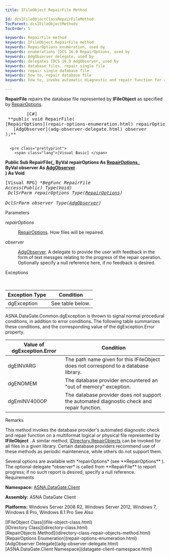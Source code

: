 ```yaml
---
title: IFileObject.RepairFile Method

Id: dcsIFileObjectClassRepairFileMethod
TocParent: dcsIFileObjectMethods
TocOrder: 5

keywords: RepairFile method
keywords: IFileObject.RepairFile method
keywords: RepairOptions enumeration, used by
keywords: enumerations [DCS 16.0 RepairOptions, used by
keywords: AdgObserver delegate, used by
keywords: delegates [DCS 16.0 AdgObserver, used by
keywords: database files, repair single file
keywords: repair single database file
keywords: how to, repair database file
keywords: how to, invoke automatic diagnostic and repair function for a file

---
```


**RepairFile** repairs the database file represented by **IFileObject** as specified by [RepairOptions](repair-options-enumeration.html).
<pre class="prettyprint">
        <span class="lang">[C#]</span>
 **public void RepairFile(<br />[RepairOptions](repair-options-enumeration.html) repairOptions,
   [AdgObserver](adg-observer-delegate.html) observer
);** 
      </pre>
      <pre class="prettyprint">
        <span class="lang">[Visual Basic] </span>
 **Public Sub RepairFile(_
   ByVal repairOptions As [RepairOptions](repair-options-enumeration.html)_<br />   ByVal observer As [AdgObserver](adg-observer-delegate.html)<br /> ) As Void** 
      </pre>
      <pre class="prettyprint">
        <span class="lang">[Visual RPG]</span>
 **BegFunc RepairFile Access(*Public) Type(Void)<br />   DclSrParm repairOptions Type([RepairOptions](repair-options-enumeration.html))<br />   DclSrParm observer Type([AdgObserver](adg-observer-delegate.html))** 
      </pre>

Parameters

<dl>
        <dt />
</dl>

*repairOptions* 
<dl>
        <dd>

[RepairOptions](repair-options-enumeration.html). How files will be repaired.
</dd>
        <dt />
</dl>

*observer* 
<dl>
        <dd>

[AdgObserver](adg-observer-delegate.html). A delegate to provide the user with feedback in the form of text messges relating to the progress of the repair operation. Optionally specify a null reference here, if no feedback is desired.
</dd>
</dl>

Exceptions

<br />



| Exception Type | Condition |
| ---- | ---- |
| dgException | See table below. |



ASNA.DataGate.Common.dgException is thrown to signal normal procedural conditions, in addition to error conditions. The following table summarizes these conditions, and the corresponding value of the dgException.Error property.
<br />



| Value of dgException.Error | Condition |
| ---- | ---- |
| dgEINVARG | The path name given for this IFileObject does not correspond to a database library. |
| dgENOMEM | The database provider encountered an "out of memory" exception. |
| dgEmINV400OP | The database provider does not support the automated diagnostic check and repair function. |



Remarks

This method invokes the database provider's automated diagnostic check and repair function on a multiformat logical or physical file represented by **IFileObject** . A similar method, [IDirectory.RepairObjects](idirectory-class-repair-objects-method.html) can be invoked for all files in a given library. Certain database providers recommend use of these methods as periodic maintenence, while others do not support them.

<p>Several options are available with *repairOptions* (see **RepairOptions** ). The optional delegate *observer* is called from **RepairFile** to report progress; if no such report is desired, specify a null reference.
Requirements

<span> **Namespace:** [ASNA.DataGate.Client](datagate-client-namespace.html) </span> 

<span> **Assembly:** ASNA DataGate Client</span> 

<span> **Platforms:** Windows Server 2008 R2, Windows Server 2012, Windows 7, Windows 8 Pro, Windows 8.1 Pro</span>
See Also

<dl />
      [IFileObject Class](ifile-object-class.html)
      <br />
      [IDirectory Class](idirectory-class.html)
      <br />
      [RepairObjects Method](idirectory-class-repair-objects-method.html)
      <br />
      [RepairOptions Enumeration](repair-options-enumeration.html)
      <br />
      [AdgObserver Delegate](adg-observer-delegate.html)
      <br />
      [ASNA.DataGate.Client Namespace](datagate-client-namespace.html)

